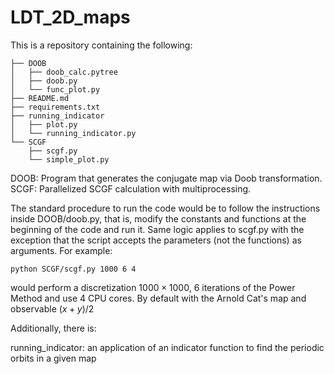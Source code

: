 # LDT_2D_maps

This is a repository containing the following:
```
├── DOOB
│   ├── doob_calc.pytree
│   ├── doob.py
│   └── func_plot.py
├── README.md
├── requirements.txt
├── running_indicator
│   ├── plot.py
│   └── running_indicator.py
└── SCGF
    ├── scgf.py
    └── simple_plot.py
```

DOOB: Program that generates the conjugate map via Doob transformation.
SCGF: Parallelized SCGF calculation with multiprocessing.

The standard procedure to run the code would be to follow the instructions inside DOOB/doob.py, that is, 
modify the constants and functions at the beginning of the code and run it. Same logic applies to scgf.py with the exception
that the script accepts the parameters (not the functions) as arguments. For example:
```
python SCGF/scgf.py 1000 6 4
```
would perform a discretization $1000\times 1000$, 6 iterations of the Power Method and use 4 CPU cores. By default with the Arnold Cat's map 
and observable $(x+y)/2$

Additionally, there is:

running_indicator: an application of an indicator function to
find the periodic orbits in a given map
